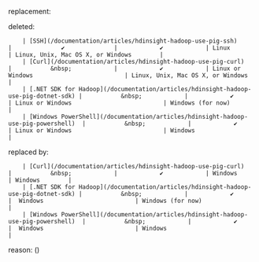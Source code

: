 replacement:

deleted:

		| [SSH](/documentation/articles/hdinsight-hadoop-use-pig-ssh)                        |              ✔              |            ✔            | Linux                                     | Linux, Unix, Mac OS X, or Windows        |
		| [Curl](/documentation/articles/hdinsight-hadoop-use-pig-curl)                      |           &nbsp;            |            ✔            | Linux or Windows                          | Linux, Unix, Mac OS X, or Windows        |
		| [.NET SDK for Hadoop](/documentation/articles/hdinsight-hadoop-use-pig-dotnet-sdk) |           &nbsp;            |            ✔            | Linux or Windows                          | Windows (for now)                        |
		| [Windows PowerShell](/documentation/articles/hdinsight-hadoop-use-pig-powershell)  |           &nbsp;            |            ✔            | Linux or Windows                          | Windows                                  |

replaced by:

		| [Curl](/documentation/articles/hdinsight-hadoop-use-pig-curl)                      |           &nbsp;            |            ✔            | Windows                          | Windows        |
		| [.NET SDK for Hadoop](/documentation/articles/hdinsight-hadoop-use-pig-dotnet-sdk) |           &nbsp;            |            ✔            |  Windows                          | Windows (for now)                        |
		| [Windows PowerShell](/documentation/articles/hdinsight-hadoop-use-pig-powershell)  |           &nbsp;            |            ✔            |  Windows                          | Windows                                  |

reason: ()

